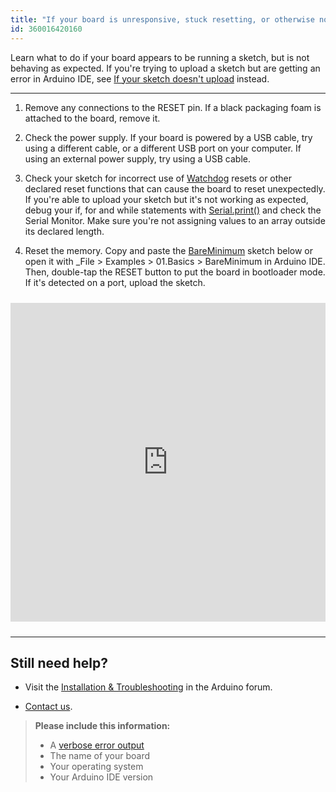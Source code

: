 ```yaml
---
title: "If your board is unresponsive, stuck resetting, or otherwise not working as expected"
id: 360016420160
---
```


Learn what to do if your board appears to be running a sketch, but is not behaving as expected. If you're trying to upload a sketch but are getting an error in Arduino IDE, see [If your sketch doesn't upload](https://support.arduino.cc/hc/en-us/articles/4403365313810-If-your-sketch-doesn-t-upload) instead.

---

1. Remove any connections to the RESET pin. If a black packaging foam is attached to the board, remove it.

2. Check the power supply. If your board is powered by a USB cable, try using a different cable, or a different USB port on your computer. If using an external power supply, try using a USB cable.

3. Check your sketch for incorrect use of [Watchdog](https://docs.arduino.cc/libraries/watchdog/) resets or other declared reset functions that can cause the board to reset unexpectedly. If you're able to upload your sketch but it's not working as expected, debug your if, for and while statements with [Serial.print()](https://docs.arduino.cc/language-reference/en/functions/communication/Serial/print/) and check the Serial Monitor. Make sure you're not assigning values to an array outside its declared length.

4. Reset the memory. Copy and paste the [BareMinimum](https://www.arduino.cc/en/Tutorial/BuiltInExamples/BareMinimum) sketch below or open it with _File > Examples > 01.Basics > BareMinimum in Arduino IDE. Then, double-tap the RESET button to put the board in bootloader mode. If it's detected on a port, upload the sketch.

<iframe src=https://create.arduino.cc/example/builtin/01.Basics%5CBareMinimum/BareMinimum/preview?embed style="height:510px;width:100%;margin:10px 0" frameborder=0></iframe>

---

## Still need help?

* Visit the [Installation & Troubleshooting](https://forum.arduino.cc/c/using-arduino/installation-troubleshooting/18) in the Arduino forum.

* [Contact us](https://www.arduino.cc/en/contact-us/).

> **Please include this information:**
>
> * A [verbose error output](https://support.arduino.cc/hc/en-us/articles/4407705216274)
> * The name of your board
> * Your operating system
> * Your Arduino IDE version
